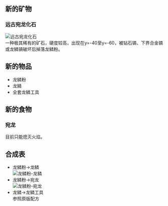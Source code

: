 ## 新的矿物
### 远古宛龙化石
![远古宛龙化石](https://i.328888.xyz/2023/04/04/ijXbWP.th.jpeg)  
一种极其稀有的矿石，硬度较高，出现在y=-40至y=-60，被钻石镐、下界合金镐或龙鳞镐破坏后掉落龙鳞粉。
## 新的物品
- 龙鳞粉  
- 龙鳞  
- 全套龙鳞工具
## 新的食物
### 宛龙
目前只能熄灭火焰。
## 合成表
- 龙鳞粉→龙鳞  
![龙鳞粉-龙鳞](https://i.328888.xyz/2023/04/04/ijpiAa.jpeg)  
- 龙鳞粉→宛龙  
![龙鳞粉-宛龙](https://i.328888.xyz/2023/04/04/ijmuJw.jpeg)
- 龙鳞→龙鳞工具  
参照原版配方
